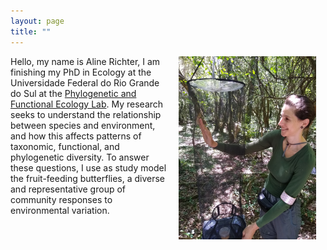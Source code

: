```yaml
---
layout: page
title: ""
---
```

<img style="padding: 0 15px; float: right;" src="AR_profile.jpg" align="right" width="220">

Hello, my name is Aline Richter, I am finishing my PhD in Ecology at the Universidade Federal do Rio Grande do Sul at the [Phylogenetic and Functional Ecology Lab](https://www.ufrgs.br/leff/). 
My research seeks to understand the relationship between species and environment, and how this affects patterns of taxonomic, functional, and phylogenetic diversity. To answer these questions, I use as study model the fruit-feeding butterflies, a diverse and representative group of community responses to environmental variation.
